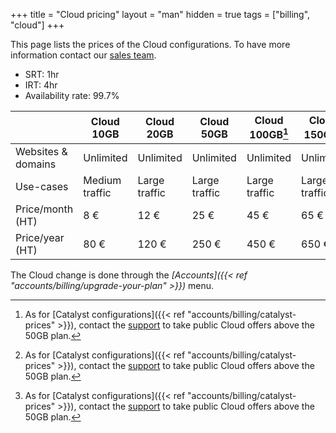 +++
title = "Cloud pricing"
layout = "man"
hidden = true
tags = ["billing", "cloud"]
+++

This page lists the prices of the Cloud configurations. To have more information contact our [sales team](https://www.alwaysdata.com/en/#contact).

* SRT: 1hr
* IRT: 4hr
* Availability rate: 99.7%

|                    | Cloud 10GB     | Cloud 20GB    | Cloud 50GB    | Cloud 100GB[^1] | Cloud 150GB[^1] | Cloud 300GB[^1] |
| ------------------ | -------------- | ------------- | ------------- | --------------- | --------------- | --------------- |
| Websites & domains | Unlimited      | Unlimited     | Unlimited     | Unlimited       | Unlimited       | Unlimited       |
| Use-cases          | Medium traffic | Large traffic | Large traffic | Large traffic   | Large traffic   | Large traffic   |
| Price/month (HT)   | 8 €            | 12 €          | 25 €          | 45 €            | 65 €            | 125 €           |
| Price/year (HT)    | 80 €           | 120 €         | 250 €         | 450 €           | 650 €           | 1250 €          |

The Cloud change is done through the *[Accounts]({{< ref "accounts/billing/upgrade-your-plan" >}})* menu.

[^1]: As for [Catalyst configurations]({{< ref "accounts/billing/catalyst-prices" >}}), contact the [support](https://admin.alwaysdata.com/support/) to take public Cloud offers above the 50GB plan.
